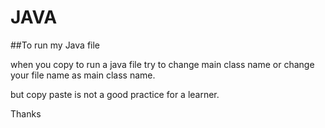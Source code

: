 # JAVA
##To run my Java file

when you copy to run a java file try to change main class name or change your file name as main class name.

but copy paste is not a good practice for a learner.

Thanks
